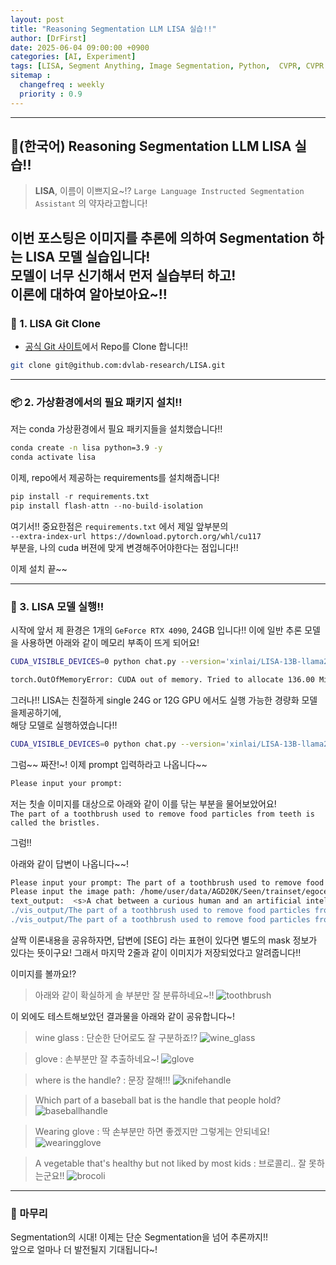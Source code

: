 ```yaml
---
layout: post
title: "Reasoning Segmentation LLM LISA 실습!!"
author: [DrFirst]
date: 2025-06-04 09:00:00 +0900
categories: [AI, Experiment]
tags: [LISA, Segment Anything, Image Segmentation, Python,  CVPR, CVPR 2024]
sitemap :
  changefreq : weekly
  priority : 0.9
---
```



---

## 🦖(한국어) Reasoning Segmentation LLM LISA 실습!!
> **LISA**, 이름이 이쁘지요~!? `Large Language Instructed Segmentation Assistant` 의 약자라고합니다!

이번 포스팅은 이미지를 추론에 의하여 Segmentation 하는 **LISA** 모델 실습입니다!  
모델이 너무 신기해서 먼저 실습부터 하고!  
이론에 대하여 알아보아요~!!  
---

### 🧱 1. LISA Git Clone 

- [공식 Git 사이트](https://github.com/dvlab-research/LISA)에서 Repo를 Clone 합니다!!

```bash
git clone git@github.com:dvlab-research/LISA.git
```

---

### 📦 2. 가상환경에서의 필요 패키지 설치!!

저는 conda 가상환경에서 필요 패키지들을 설치했습니다!!

```bash
conda create -n lisa python=3.9 -y
conda activate lisa
```

이제, repo에서 제공하는 requirements를 설치해줍니다!

```python
pip install -r requirements.txt
pip install flash-attn --no-build-isolation
```

여기서!! 중요한점은 `requirements.txt` 에서 제일 앞부분의   
`--extra-index-url https://download.pytorch.org/whl/cu117`  
부분을, 나의 cuda 버젼에 맞게 변경해주어야한다는 점입니다!!  

이제 설치 끝~~

---


### 🧊 3. LISA 모델 실행!!

시작에 앞서 제 환경은 1개의 `GeForce RTX 4090`, 24GB 입니다!!
이에 일반 추론 모델을 사용하면 아래와 같이 메모리 부족이 뜨게 되어요!  

``` bash
CUDA_VISIBLE_DEVICES=0 python chat.py --version='xinlai/LISA-13B-llama2-v1'
```

```bash
torch.OutOfMemoryError: CUDA out of memory. Tried to allocate 136.00 MiB. GPU 0 has a total capacity of 23.49 GiB of which 116.19 MiB is free. Including non-PyTorch memory, this process has 22.92 GiB memory in use. Of the allocated memory 22.54 GiB is allocated by PyTorch, and 2.73 MiB is reserved by PyTorch but unallocated. If reserved but unallocated memory is large try setting PYTORCH_CUDA_ALLOC_CONF=expandable_segments:True to avoid fragmentation.  See documentation for Memory Management  (https://pytorch.org/docs/stable/notes/cuda.html#environment-variables)
```

그러나!! LISA는 친절하게 single 24G or 12G GPU 에서도 실행 가능한 경량화 모델을제공하기에,  
해당 모델로 실행하였습니다!!

``` bash
CUDA_VISIBLE_DEVICES=0 python chat.py --version='xinlai/LISA-13B-llama2-v1' --precision='fp16' --load_in_8bit
```

그럼~~ 짜잔!~! 이제 prompt 입력하라고 나옵니다~~

```bash
Please input your prompt: 
```

저는 칫솔 이미지를 대상으로 아래와 같이 이를 닦는 부분을 물어보았어요!  
`The part of a toothbrush used to remove food particles from teeth is called the bristles.`

그럼!! 

아래와 같이 답변이 나옵니다~~!

```bash
Please input your prompt: The part of a toothbrush used to remove food particles from teeth is called the bristles.
Please input the image path: /home/user/data/AGD20K/Seen/trainset/egocentric/brush_with/toothbrush/toothbrush_000127.jpg
text_output:  <s>A chat between a curious human and an artificial intelligence assistant. The assistant gives helpful, detailed, and polite answers to the human's questions. USER: <im_start> <im_end> The part of a toothbrush used to remove food particles from teeth is called the bristles. ASSISTANT: Sure, [SEG] .</s>
./vis_output/The part of a toothbrush used to remove food particles from teeth is called the bristles. _toothbrush_000127_mask_0.jpg has been saved.
./vis_output/The part of a toothbrush used to remove food particles from teeth is called the bristles. _toothbrush_000127_masked_img_0.jpg has been saved.
```

살짝 이론내용을 공유하자면, 답변에 [SEG] 라는 표현이 있다면 별도의 mask 정보가 있다는 뜻이구요!
그래서 마지막 2줄과 같이 이미지가 저장되었다고 알려줍니다!!

이미지를 볼까요!?

> 아래와 같이 확실하게 솔 부분만 잘 분류하네요~!!
![toothbrush](https://github.com/user-attachments/assets/05331580-ef6f-4be9-9967-0eaf4fd4b310)


이 외에도 테스트해보았던 결과물을 아래와 같이 공유합니다~!  

> wine glass : 단순한 단어로도 잘 구분하죠!?
![wine_glass](https://github.com/user-attachments/assets/1fd3ec07-2e5f-4276-962f-dceabc810072)


> glove : 손부분만 잘 추출하네요~!
![glove](https://github.com/user-attachments/assets/7d622a3d-05d6-4315-a204-26723d616465)

> where is the handle? : 문장 잘해!!! 
![knifehandle](https://github.com/user-attachments/assets/935b823f-4d92-4039-bb2c-9da3b87aad3e)

> Which part of a baseball bat is the handle that people hold?
![baseballhandle](https://github.com/user-attachments/assets/bb687399-68be-491b-9bce-0a59fc446753)

> Wearing glove : 딱 손부분만 하면 좋겠지만 그렇게는 안되네요!
![wearingglove](https://github.com/user-attachments/assets/b4844508-49cc-41dd-a9e3-dfdf290be4e3)

> A vegetable that's healthy but not liked by most kids : 브로콜리.. 잘 못하는군요!!
![brocoli](https://github.com/user-attachments/assets/279da196-29b6-47f2-be13-5530c65125cd)

---

### 🎉 마무리

Segmentation의 시대! 이제는 단순 Segmentation을 넘어 추론까지!!  
앞으로 얼마나 더 발전될지 기대됩니다~!  